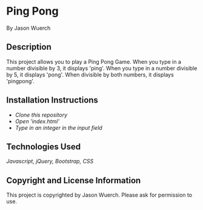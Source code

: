 # Ping Pong

By Jason Wuerch

## Description

This project allows you to play a Ping Pong Game. When you type in a number divisible by 3, it displays 'ping'. When you type in a number divisible by 5, it displays 'pong'. When divisible by both numbers, it displays 'pingpong'.

## Installation Instructions

* _Clone this repository_
* _Open 'index.html'_
* _Type in an integer in the input field_

## Technologies Used

_Javascript, jQuery, Bootstrap, CSS_

## Copyright and License Information

This project is copyrighted by Jason Wuerch. Please ask for permission to use.
